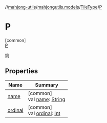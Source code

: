 //[mahjong-utils](../../../../index.md)/[mahjongutils.models](../../index.md)/[TileType](../index.md)/[P](index.md)

# P

[common]\
[P](index.md)

筒

## Properties

| Name | Summary |
|---|---|
| [name](../../-wind/-north/index.md#-372974862%2FProperties%2F1581026887) | [common]<br>val [name](../../-wind/-north/index.md#-372974862%2FProperties%2F1581026887): [String](https://kotlinlang.org/api/latest/jvm/stdlib/kotlin/-string/index.html) |
| [ordinal](../../-wind/-north/index.md#-739389684%2FProperties%2F1581026887) | [common]<br>val [ordinal](../../-wind/-north/index.md#-739389684%2FProperties%2F1581026887): [Int](https://kotlinlang.org/api/latest/jvm/stdlib/kotlin/-int/index.html) |
